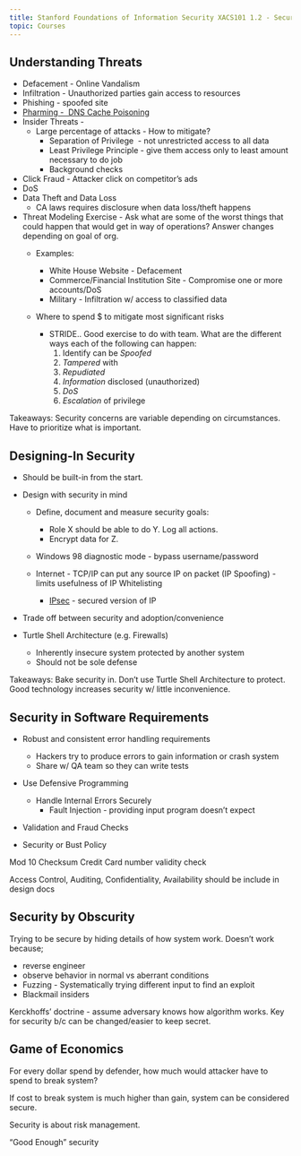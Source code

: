 ```yaml
---
title: Stanford Foundations of Information Security XACS101 1.2 - Secure System Design
topic: Courses
---
```


## Understanding Threats

* Defacement - Online Vandalism
* Infiltration - Unauthorized parties gain access to resources
* Phishing - spoofed site
* [Pharming -  DNS Cache Poisoning](https://en.wikipedia.org/wiki/Pharming)
* Insider Threats - 
    * Large percentage of attacks - How to mitigate?
        * Separation of Privilege  - not unrestricted access to all data
        * Least Privilege Principle - give them access only to least amount necessary to do job
        * Background checks
* Click Fraud - Attacker click on competitor’s ads
* DoS
* Data Theft and Data Loss
    * CA laws requires disclosure when data loss/theft happens
* Threat Modeling Exercise - Ask what are some of the worst things that could happen that would get in way of operations? Answer changes depending on goal of org.
    * Examples:
        * White House Website - Defacement
        * Commerce/Financial Institution Site - Compromise one or more accounts/DoS
        * Military - Infiltration w/ access to classified data

    * Where to spend $ to mitigate most significant risks
        * STRIDE.. Good exercise to do with team. What are the different ways each of the following can happen:
            1. Identify can be *Spoofed*
            2. *Tampered* with
            3. *Repudiated*
            4. *Information* disclosed (unauthorized)
            5. *DoS*
            6. *Escalation* of privilege

Takeaways: Security concerns are variable depending on circumstances. Have to prioritize what is important.

## Designing-In Security

* Should be built-in from the start.
* Design with security in mind
    * Define, document and measure security goals:
        * Role X should be able to do Y. Log all actions.
        * Encrypt data for Z.

    * Windows 98 diagnostic mode - bypass username/password
    * Internet - TCP/IP can put any source IP on packet (IP Spoofing) - limits usefulness of IP Whitelisting
        * [IPsec](https://en.wikipedia.org/wiki/IPsec) - secured version of IP

* Trade off between security and adoption/convenience
* Turtle Shell Architecture (e.g. Firewalls)
    * Inherently insecure system protected by another system
    * Should not be sole defense

Takeaways: Bake security in. Don’t use Turtle Shell Architecture to protect. Good technology increases security w/ little inconvenience.

## Security in Software Requirements

* Robust and consistent error handling requirements
    * Hackers try to produce errors to gain information or crash system
    * Share w/ QA team so they can write tests

* Use Defensive Programming
    * Handle Internal Errors Securely
        * Fault Injection - providing input program doesn’t expect

* Validation and Fraud Checks
* Security or Bust Policy

Mod 10 Checksum Credit Card number validity check

Access Control, Auditing, Confidentiality, Availability should be include in design docs

## Security by Obscurity

Trying to be secure by hiding details of how system work. Doesn’t work because;

* reverse engineer
* observe behavior in normal vs aberrant conditions
* Fuzzing - Systematically trying different input to find an exploit
* Blackmail insiders

Kerckhoffs’ doctrine - assume adversary knows how algorithm works. Key for security b/c can be changed/easier to keep secret.

## Game of Economics

For every dollar spend by defender, how much would attacker have to spend to break system? 

If cost to break system is much higher than gain, system can be considered secure.

Security is about risk management.

“Good Enough” security
